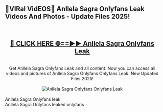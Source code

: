<h2>🔴VIRal VidEOS🔴 Anllela Sagra Onlyfans Leak Videos And Photos - Update Files 2025!</h2>
<br>
<div align="center">
<h2><a href="https://213.232.235.80/live/video.php?q=anllela-sagra-onlyfans" rel="nofollow">🔴 CLICK HERE 🌐==►► Anllela Sagra Onlyfans Leak</a></h2>
<br>
Get Anllela Sagra Onlyfans Leak and all content. Now you can access all videos and pictures of Anllela Sagra Onlyfans Onlyfans Leak. New Updated Files 2025!
<br>
<br>
<a href="https://213.232.235.80/live/video.php?q=anllela-sagra-onlyfans" rel="nofollow" data-target="animated-image.originalLink"><img src="https://i.imgur.com/dJHk4Zq.gif" alt="Anllela Sagra Onlyfans Onlyfans Leak" style="max-width: 100%; display: inline-block;" data-target="animated-image.originalImage"></a>
</div>
<br>
Anllela Sagra Onlyfans leak<br>
Anllela Sagra Onlyfans leaked onlyfans